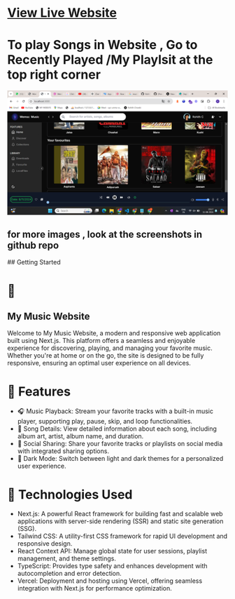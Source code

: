 <h1><a href ="https://superkalammusic.vercel.app/" >View Live Website  </a></h1>
<span>
<h1>To play Songs in Website , Go to Recently Played /My Playlsit at the top right corner </h1>
<img src="https://github.com/Rohithchowk/Superkalammusic/blob/master/Screenshot%20(437).png?raw=true"/>

<h2>for more images , look at the screenshots in github repo</h2>
## Getting Started


<h1>🎵</h1>
<h2>My Music Website</h2>

Welcome to My Music Website, a modern and responsive web application built using Next.js. This platform offers a seamless and enjoyable experience for discovering, playing, and managing your favorite music. Whether you're at home or on the go, the site is designed to be fully responsive, ensuring an optimal user experience on all devices.

<h1>🌟 Features</h1>
<ul>
<li>🎧 Music Playback: Stream your favorite tracks with a built-in music player, supporting play, pause, skip, and loop functionalities.</li>
<li>🎵 Song Details: View detailed information about each song, including album art, artist, album name, and duration.</li>
<li>🔗 Social Sharing: Share your favorite tracks or playlists on social media with integrated sharing options.</li>
<li>🎨 Dark Mode: Switch between light and dark themes for a personalized user experience.</li>
</ul>
<span/><span/>

<h1>🚀 Technologies Used</h1>
<ul>
<li>Next.js: A powerful React framework for building fast and scalable web applications with server-side rendering (SSR) and static site generation (SSG).</li>
<li>Tailwind CSS: A utility-first CSS framework for rapid UI development and responsive design.</li>
<li>React Context API: Manage global state for user sessions, playlist management, and theme settings.</li>
<li>TypeScript: Provides type safety and enhances development with autocompletion and error detection.</li>
<li>Vercel: Deployment and hosting using Vercel, offering seamless integration with Next.js for performance optimization.</li>
</ul>
